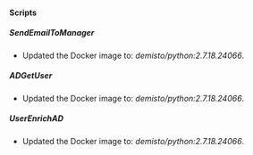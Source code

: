 
#### Scripts
##### SendEmailToManager
- Updated the Docker image to: *demisto/python:2.7.18.24066*.
##### ADGetUser
- Updated the Docker image to: *demisto/python:2.7.18.24066*.
##### UserEnrichAD
- Updated the Docker image to: *demisto/python:2.7.18.24066*.